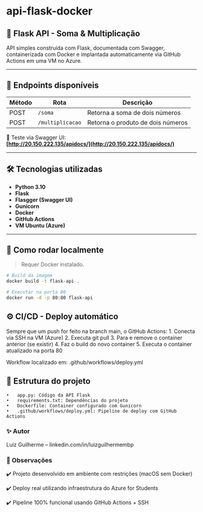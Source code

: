# api-flask-docker

## 🚀 Flask API - Soma & Multiplicação

API simples construída com Flask, documentada com Swagger, containerizada com Docker e implantada automaticamente via GitHub Actions em uma VM no Azure.

---

## 📌 Endpoints disponíveis

| Método | Rota              | Descrição                           |
|--------|-------------------|-------------------------------------|
| POST   | `/soma`           | Retorna a soma de dois números      |
| POST   | `/multiplicacao`  | Retorna o produto de dois números   |

🧪 Teste via Swagger UI:  
**[http://20.150.222.135/apidocs/](http://20.150.222.135/apidocs/)**

---

## 🛠️ Tecnologias utilizadas

- **Python 3.10**
- **Flask**
- **Flasgger (Swagger UI)**
- **Gunicorn**
- **Docker**
- **GitHub Actions**
- **VM Ubuntu (Azure)**

---

## 🐳 Como rodar localmente

> Requer Docker instalado.

```bash
# Build da imagem
docker build -t flask-api .

# Executar na porta 80
docker run -d -p 80:80 flask-api
```
## ⚙️ CI/CD - Deploy automático

Sempre que um push for feito na branch main, o GitHub Actions:
	1.	Conecta via SSH na VM (Azure)
	2.	Executa git pull
	3.	Para e remove o container anterior (se existir)
	4.	Faz o build do novo container
	5.	Executa o container atualizado na porta 80

Workflow localizado em: .github/workflows/deploy.yml

## 📁 Estrutura do projeto

	•	app.py: Código da API Flask
	•	requirements.txt: Dependências do projeto
	•	Dockerfile: Container configurado com Gunicorn
	•	.github/workflows/deploy.yml: Pipeline de deploy com GitHub Actions

### ✨ Autor

Luiz Guilherme – linkedin.com/in/luizguilhermembp

### 🧠 Observações

✔️ Projeto desenvolvido em ambiente com restrições (macOS sem Docker)

✔️ Deploy real utilizando infraestrutura do Azure for Students

✔️ Pipeline 100% funcional usando GitHub Actions + SSH
